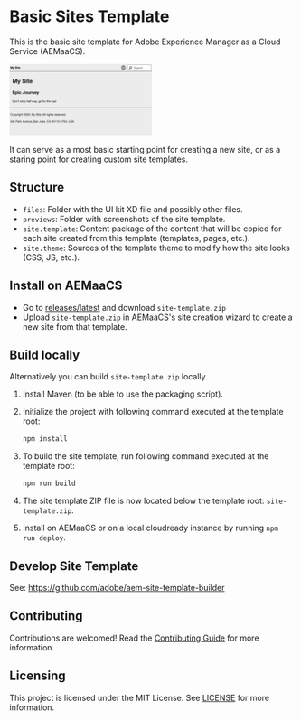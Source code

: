 # Basic Sites Template

This is the basic site template for Adobe Experience Manager as a Cloud Service (AEMaaCS).

<img src="previews/site.png?raw=true" alt="Basic site preview" width="50%">

It can serve as a most basic starting point for creating a new site, or as a staring point for creating custom site templates.

## Structure

* `files`: Folder with the UI kit XD file and possibly other files.
* `previews`: Folder with screenshots of the site template.
* `site.template`: Content package of the content that will be copied for each site created from this template (templates, pages, etc.).
* `site.theme`: Sources of the template theme to modify how the site looks (CSS, JS, etc.).

## Install on AEMaaCS

* Go to [releases/latest](./releases/latest) and download `site-template.zip`
* Upload `site-template.zip` in AEMaaCS's site creation wizard to create a new site from that template.

## Build locally

Alternatively you can build `site-template.zip` locally.

1. Install Maven (to be able to use the packaging script).
1. Initialize the project with following command executed at the template root:

   ```bash
   npm install
   ```

1. To build the site template, run following command executed at the template root:

   ```bash
   npm run build
   ```

1. The site template ZIP file is now located below the template root: `site-template.zip`.
1. Install on AEMaaCS or on a local cloudready instance by running `npm run deploy`.

## Develop Site Template

See: <https://github.com/adobe/aem-site-template-builder>

## Contributing

Contributions are welcomed! Read the [Contributing Guide](.github/CONTRIBUTING.md) for more information.

## Licensing

This project is licensed under the MIT License. See [LICENSE](LICENSE.md) for more information.
